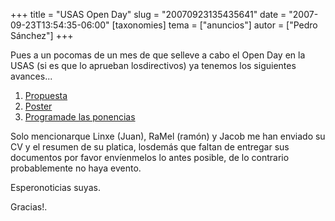 +++
title = "USAS Open Day"
slug = "20070923135435641"
date = "2007-09-23T13:54:35-06:00"
[taxonomies]
tema = ["anuncios"]
autor = ["Pedro Sánchez"]
+++

Pues a un pocomas de un mes de que selleve a cabo el Open Day en la USAS
(si es que lo aprueban losdirectivos) ya tenemos los siguientes
avances...

1. [Propuesta](http://www.lepedre.com/dwn/PropuestaOD.xhtml)
2. [Poster](http://www.lepedre.com/dwn/g3149.png)
3. [Programade las ponencias](http://www.lepedre.com/dwn/usasod.html)

Solo mencionarque Linxe (Juan), RaMel (ramón) y Jacob me han enviado su
CV y el resumen de su platica, losdemás que faltan de entregar sus
documentos por favor envíenmelos lo antes posible, de lo contrario
probablemente no haya evento.

Esperonoticias suyas.

Gracias!.
